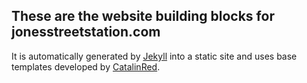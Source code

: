 ## These are the website building blocks for jonesstreetstation.com

It is automatically generated by [Jekyll](https://jekyllrb.com/) into a static site and uses base templates developed by [CatalinRed](https://github.com/catalinred/catalinred.github.com). 